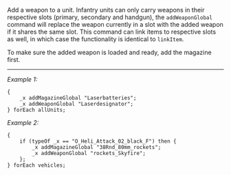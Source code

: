 Add a weapon to a unit. Infantry units can only carry weapons in their respective slots (primary, secondary and handgun), the `addWeaponGlobal` command will replace the weapon currently in a slot with the added weapon if it shares the same slot. This command can link items to respective slots as well, in which case the functionality is identical to `linkItem`.

To make sure the added weapon is loaded and ready, add the magazine first.


---
*Example 1:*
```sqf
{
	_x addMagazineGlobal "Laserbatteries";
	_x addWeaponGlobal "Laserdesignator";
} forEach allUnits;
```

*Example 2:*
```sqf
{
	if (typeOf _x == "O_Heli_Attack_02_black_F") then {
		_x addMagazineGlobal "38Rnd_80mm_rockets";
		_x addWeaponGlobal "rockets_Skyfire";
	};
} forEach vehicles;
```